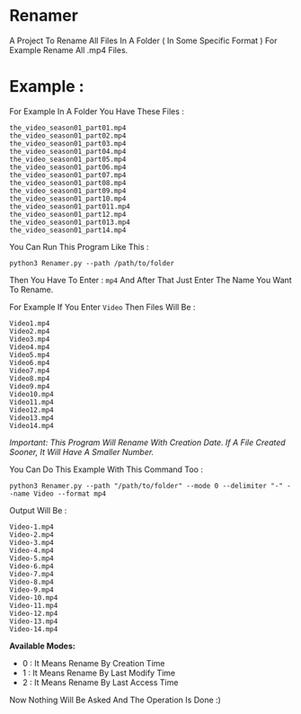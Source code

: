 # Renamer

A Project To Rename All Files In A Folder ( In Some Specific Format ) For Example Rename All .mp4 Files.
# Example :

For Example In A Folder You Have These Files :

```
the_video_season01_part01.mp4
the_video_season01_part02.mp4
the_video_season01_part03.mp4
the_video_season01_part04.mp4
the_video_season01_part05.mp4
the_video_season01_part06.mp4
the_video_season01_part07.mp4
the_video_season01_part08.mp4
the_video_season01_part09.mp4
the_video_season01_part10.mp4
the_video_season01_part011.mp4
the_video_season01_part12.mp4
the_video_season01_part013.mp4
the_video_season01_part14.mp4
```
You Can Run This Program Like This :

`python3 Renamer.py --path /path/to/folder`

Then You Have To Enter : `mp4` And After That Just Enter The Name You Want To Rename.

For Example If You Enter `Video` Then Files Will Be :

```
Video1.mp4
Video2.mp4
Video3.mp4
Video4.mp4
Video5.mp4
Video6.mp4
Video7.mp4
Video8.mp4
Video9.mp4
Video10.mp4
Video11.mp4
Video12.mp4
Video13.mp4
Video14.mp4
```

*Important: This Program Will Rename With Creation Date. If A File Created Sooner, It Will Have A Smaller Number.*

You Can Do This Example With This Command Too :

`python3 Renamer.py --path "/path/to/folder" --mode 0 --delimiter "-" --name Video --format mp4`

Output Will Be :

```
Video-1.mp4
Video-2.mp4
Video-3.mp4
Video-4.mp4
Video-5.mp4
Video-6.mp4
Video-7.mp4
Video-8.mp4
Video-9.mp4
Video-10.mp4
Video-11.mp4
Video-12.mp4
Video-13.mp4
Video-14.mp4
```

**Available Modes:**
  - 0 : It Means Rename By Creation Time
  - 1 : It Means Rename By Last Modify Time
  - 2 : It Means Rename By Last Access Time

Now Nothing Will Be Asked And The Operation Is Done :)
